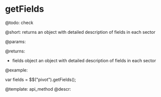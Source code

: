 getFields
=============


@todo:
	check

@short:
	returns an object with detailed description of fields in each sector

@params:


@returns:

- fields		object			an object with detailed description of fields in each sector


@example:

var fields = $$("pivot").getFields();

@template:	api_method
@descr:

